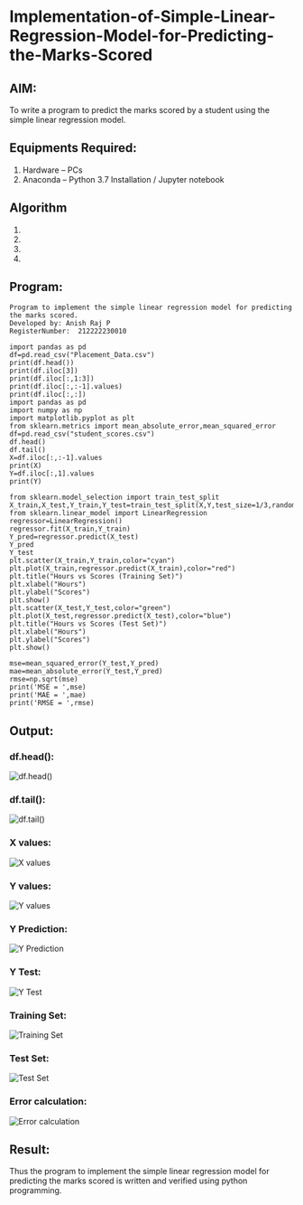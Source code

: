 # Implementation-of-Simple-Linear-Regression-Model-for-Predicting-the-Marks-Scored

## AIM:
To write a program to predict the marks scored by a student using the simple linear regression model.

## Equipments Required:
1. Hardware – PCs
2. Anaconda – Python 3.7 Installation / Jupyter notebook

## Algorithm
1. 
2. 
3. 
4. 

## Program:
```
Program to implement the simple linear regression model for predicting the marks scored.
Developed by: Anish Raj P
RegisterNumber:  212222230010
```
```
import pandas as pd
df=pd.read_csv("Placement_Data.csv")
print(df.head())
print(df.iloc[3])
print(df.iloc[:,1:3])
print(df.iloc[:,:-1].values)
print(df.iloc[:,:])
import pandas as pd
import numpy as np
import matplotlib.pyplot as plt
from sklearn.metrics import mean_absolute_error,mean_squared_error
df=pd.read_csv("student_scores.csv")
df.head()
df.tail()
X=df.iloc[:,:-1].values
print(X)
Y=df.iloc[:,1].values
print(Y)

from sklearn.model_selection import train_test_split
X_train,X_test,Y_train,Y_test=train_test_split(X,Y,test_size=1/3,random_state=0)
from sklearn.linear_model import LinearRegression
regressor=LinearRegression()
regressor.fit(X_train,Y_train)
Y_pred=regressor.predict(X_test)
Y_pred
Y_test
plt.scatter(X_train,Y_train,color="cyan")
plt.plot(X_train,regressor.predict(X_train),color="red")
plt.title("Hours vs Scores (Training Set)")
plt.xlabel("Hours")
plt.ylabel("Scores")
plt.show()
plt.scatter(X_test,Y_test,color="green")
plt.plot(X_test,regressor.predict(X_test),color="blue")
plt.title("Hours vs Scores (Test Set)")
plt.xlabel("Hours")
plt.ylabel("Scores")
plt.show()

mse=mean_squared_error(Y_test,Y_pred)
mae=mean_absolute_error(Y_test,Y_pred)
rmse=np.sqrt(mse)
print('MSE = ',mse)
print('MAE = ',mae)
print('RMSE = ',rmse)
```

## Output:
### df.head():
![df.head()](./images/1.png)

### df.tail():
![df.tail()](./images/2.png)

### X values:
![X values](./images/3.png)

### Y values:
![Y values](./images/4.png)

### Y Prediction:
![Y Prediction](./images/5.png)

### Y Test:
![Y Test](./images/6.png)

### Training Set:
![Training Set](./images/7.png)

### Test Set:
![Test Set](./images/8.png)

### Error calculation:
![Error calculation](./images/9.png)
## Result:
Thus the program to implement the simple linear regression model for predicting the marks scored is written and verified using python programming.
